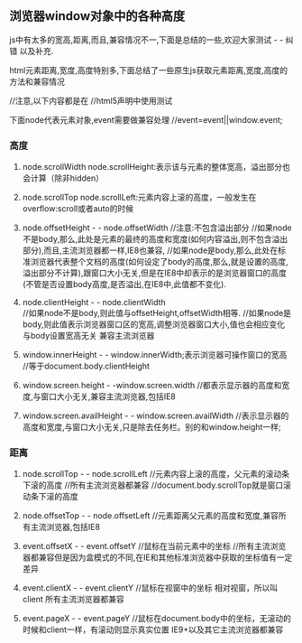 ## 浏览器window对象中的各种高度
js中有太多的宽高,距离,而且,兼容情况不一,下面是总结的一些,欢迎大家测试 - - 纠错 以及补充.

html元素距离,宽度,高度特别多,下面总结了一些原生js获取元素距离,宽度,高度的方法和兼容情况

//注意,以下内容都是在<!DOCTYPE html>    //html5声明中使用测试

下面node代表元素对象,event需要做兼容处理        //event=event||window.event;

### 高度
1. node.scrollWidth node.scrollHeight:表示该与元素的整体宽高，溢出部分也会计算（除非hidden）
2. node.scrollTop node.scrollLeft:元素内容上滚的高度，一般发生在overflow:scroll或者auto的时候
3. node.offsetHeight - - node.offsetWidth  //注意:不包含溢出部分
//如果node不是body,那么,此处是元素的最终的高度和宽度(如何内容溢出,则不包含溢出部分),而且,主流浏览器都一样,IE8也兼容,
//如果node是body,那么,此处在标准浏览器代表整个文档的高度(如何设定了body的高度,那么,就是设置的高度,溢出部分不计算),跟窗口大小无关,但是在IE8中却表示的是浏览器窗口的高度(不管是否设置body高度,是否溢出,在IE8中,此值都不变化).
4. node.clientHeight - - node.clientWidth   
//如果node不是body,则此值与offsetHeight,offsetWidth相等.
//如果node是body,则此值表示浏览器窗口区的宽高,调整浏览器窗口大小,值也会相应变化   与body设置宽高无关 兼容主流浏览器

5. window.innerHeight  - - window.innerWidth;表示浏览器可操作窗口的宽高
    //等于document.body.clientHeight
6. window.screen.height - -window.screen.width  //都表示显示器的高度和宽度,与窗口大小无关,兼容主流浏览器,包括IE8
7. window.screen.availHeight - - window.screen.availWidth  //表示显示器的高度和宽度,与窗口大小无关,只是除去任务栏。别的和window.height一样;

### 距离

1. node.scrollTop - - node.scrollLeft         //元素内容上滚的高度，父元素的滚动条下滚的高度      //所有主流浏览器都兼容
//document.body.scrollTop就是窗口滚动条下滚的高度
2. node.offsetTop - - node.offsetLeft         //元素距离父元素的高度和宽度,兼容所有主流浏览器,包括IE8

3. event.offsetX - - event.offsetY         //鼠标在当前元素中的坐标    //所有主流浏览器都兼容但是因为盒模式的不同,在IE和其他标准浏览器中获取的坐标值有一定差异
4. event.clientX - - event.clientY         //鼠标在视窗中的坐标  相对视窗，所以叫client 所有主流浏览器都兼容
5. event.pageX - - event.pageY        //鼠标在document.body中的坐标，无滚动的时候和client一样，有滚动则显示真实位置 IE9+以及其它主流浏览器都兼容
